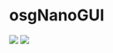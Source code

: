 # osgNanoGUI

![](https://github.com/shelltdf/osgNanoGUI/raw/master/test_vg.png)
![](https://github.com/shelltdf/osgNanoGUI/raw/master/test_gui.png)
